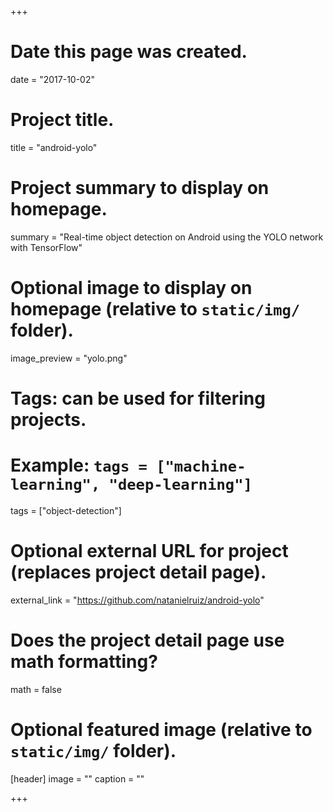 +++
# Date this page was created.
date = "2017-10-02"

# Project title.
title = "android-yolo"

# Project summary to display on homepage.
summary = "Real-time object detection on Android using the YOLO network with TensorFlow"

# Optional image to display on homepage (relative to `static/img/` folder).
image_preview = "yolo.png"

# Tags: can be used for filtering projects.
# Example: `tags = ["machine-learning", "deep-learning"]`
tags = ["object-detection"]

# Optional external URL for project (replaces project detail page).
external_link = "https://github.com/natanielruiz/android-yolo"

# Does the project detail page use math formatting?
math = false

# Optional featured image (relative to `static/img/` folder).
[header]
image = ""
caption = ""

+++
